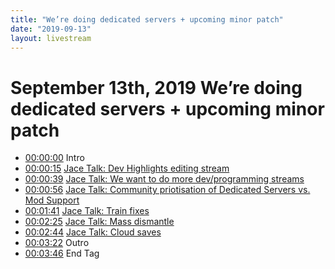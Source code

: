 ```yaml
---
title: "We’re doing dedicated servers + upcoming minor patch"
date: "2019-09-13"
layout: livestream
---
```

# September 13th, 2019 We’re doing dedicated servers + upcoming minor patch
* [00:00:00](https://youtu.be/s3m74qGSYK4?t=0) Intro
* [00:00:15](https://youtu.be/s3m74qGSYK4?t=15) [Jace Talk: Dev Highlights editing stream](./transcriptions/yt-s3m74qGSYK4,15.320043,39.543556.md)
* [00:00:39](https://youtu.be/s3m74qGSYK4?t=39) [Jace Talk: We want to do more dev/programming streams](./transcriptions/yt-s3m74qGSYK4,39.543556,56.82.md)
* [00:00:56](https://youtu.be/s3m74qGSYK4?t=56) [Jace Talk: Community priotisation of Dedicated Servers vs. Mod Support](./transcriptions/yt-s3m74qGSYK4,56.82,101.62.md)
* [00:01:41](https://youtu.be/s3m74qGSYK4?t=101) [Jace Talk: Train fixes](./transcriptions/yt-s3m74qGSYK4,101.62,145.56.md)
* [00:02:25](https://youtu.be/s3m74qGSYK4?t=145) [Jace Talk: Mass dismantle](./transcriptions/yt-s3m74qGSYK4,145.56,164.32.md)
* [00:02:44](https://youtu.be/s3m74qGSYK4?t=164) [Jace Talk: Cloud saves](./transcriptions/yt-s3m74qGSYK4,164.32,202.64.md)
* [00:03:22](https://youtu.be/s3m74qGSYK4?t=202) Outro
* [00:03:46](https://youtu.be/s3m74qGSYK4?t=226) End Tag
